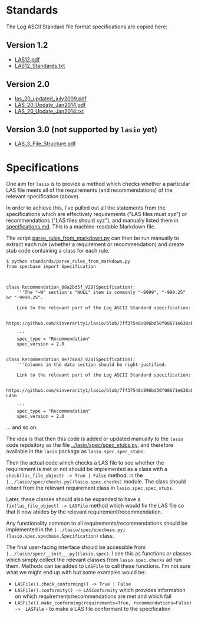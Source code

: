 # Standards

The Log ASCII Standard file format specifications are copied here:

## Version 1.2

- [LAS12.pdf](LAS12.pdf)
- [LAS12_Standards.txt](LAS12_Standards.txt)

## Version 2.0

- [las_20_updated_july2009.pdf](las_20_updated_july2009.pdf)
- [LAS_20_Update_Jan2014.pdf](LAS_20_Update_Jan2014.pdf)
- [LAS_20_Update_Jan2014.txt](LAS_20_Update_Jan2014.txt)

## Version 3.0 (not supported by `lasio` yet)

- [LAS_3_File_Structure.pdf](LAS_3_File_Structure.pdf)

# Specifications

One aim for `lasio` is to provide a method which checks whether a particular LAS
file meets all of the requirements (and recommendations) of the relevant
specification (above).

In order to achieve this, I've pulled out all the statements from the
specifications which are effectively requirements ("LAS files must xyz") or
recommendations ("LAS files should xyz"), and manually listed them in
[specifications.md](specifications.md). This is a machine-readable Markdown
file.

The script [parse_rules_from_markdown.py](parse_rules_from_markdown.py) can then
be run manually to extract each rule (whether a requirement or recommendation)
and create stub code containing a class for each rule.

```
$ python standards/parse_rules_from_markdown.py
from specbase import Specification



class Recommendation_08a2bd5f_V20(Specification):
    '''The "~W" section's "NULL" item is commonly "-9999", "-999.25" or "-9999.25".

    Link to the relevant part of the Log ASCII Standard specification:

    https://github.com/kinverarity1/lasio/blob/7ff37548c896bd50f08671e638ab35720f272591/standards/LAS_20_Update_Jan2014.txt#L290

    '''
    spec_type = "Recommendation"
    spec_version = 2.0


class Recommendation_0e774882_V20(Specification):
    '''Columns in the data section should be right-justified.

    Link to the relevant part of the Log ASCII Standard specification:

    https://github.com/kinverarity1/lasio/blob/7ff37548c896bd50f08671e638ab35720f272591/standards/LAS_20_Update_Jan2014.txt#L455-L456

    '''
    spec_type = "Recommendation"
    spec_version = 2.0
```

... and so on. 

The idea is that then this code is added or updated manually to the `lasio` code
repository as the file [../lasio/spec/spec_stubs.py](lasio/spec/spec_stubs.py),
and therefore available in the `lasio` package as ``lasio.spec.spec_stubs``.

Then the actual code which checks a LAS file to see whether the requirement is
met or not should be implemented as a class with a ``check(las_file_object) ->
True | False`` method, in the ``[../lasio/spec/checks.py](lasio.spec.checks)``
module. The class should inherit from the relevant requirement class in
``lasio.spec.spec_stubs``.

Later, these classes should also be expanded to have a ``fix(las_file_object) ->
LASFile`` method which would fix the LAS file so that it now abides by the
relevant  requirement/recommendation.

Any functionality common to all requirements/recommendations should be
implemented in the
``[../lasio/spec/specbase.py](lasio.spec.specbase.Specification)`` class.

The final user-facing interface should be accessible from
``[../lasio/spec/__init__.py](lasio.spec)``. I see this as functions or classes
which simply collect the relevant classes from ``lasio.spec.checks`` ad run
them. Methods can be added to ``LASFile`` to call these functions. I'm not sure
what we might end up with but some examples would be:

- ``LASFile().check_conforming() -> True | False``
- ``LASFile().conformity() -> LASConformity`` which provides information on 
  which requirements/recommendations are met and which fail
- ``LASFile().make_conforming(requirements=True, recommendations=False) -> 
  LASFile`` - to make a LAS file conformant to the specification
